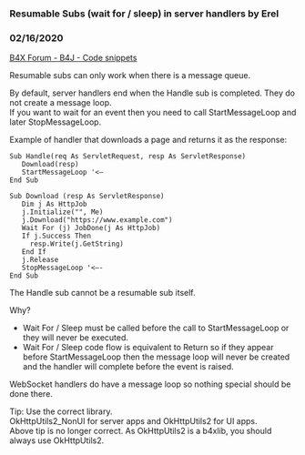 ### Resumable Subs (wait for / sleep) in server handlers by Erel
### 02/16/2020
[B4X Forum - B4J - Code snippets](https://www.b4x.com/android/forum/threads/81833/)

Resumable subs can only work when there is a message queue.  
  
By default, server handlers end when the Handle sub is completed. They do not create a message loop.  
If you want to wait for an event then you need to call StartMessageLoop and later StopMessageLoop.  
  
Example of handler that downloads a page and returns it as the response:  

```B4X
Sub Handle(req As ServletRequest, resp As ServletResponse)  
   Download(resp)  
   StartMessageLoop '<—  
End Sub  
  
Sub Download (resp As ServletResponse)  
   Dim j As HttpJob  
   j.Initialize("", Me)  
   j.Download("https://www.example.com")  
   Wait For (j) JobDone(j As HttpJob)  
   If j.Success Then  
     resp.Write(j.GetString)  
   End If  
   j.Release  
   StopMessageLoop '<—-  
End Sub
```

  
  
The Handle sub cannot be a resumable sub itself.  
  
Why?  
  
- Wait For / Sleep must be called before the call to StartMessageLoop or they will never be executed.  
- Wait For / Sleep code flow is equivalent to Return so if they appear before StartMessageLoop then the message loop will never be created and the handler will complete before the event is raised.  
  
WebSocket handlers do have a message loop so nothing special should be done there.  
  
Tip: Use the correct library.  
OkHttpUtils2\_NonUI for server apps and OkHttpUtils2 for UI apps.  
Above tip is no longer correct. As OkHttpUtils2 is a b4xlib, you should always use OkHttpUtils2.